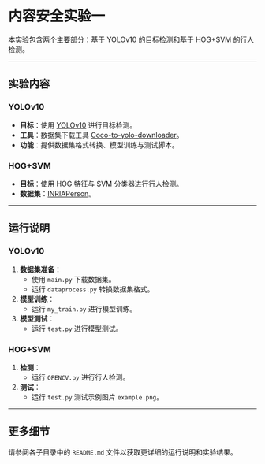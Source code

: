 # 内容安全实验一

本实验包含两个主要部分：基于 YOLOv10 的目标检测和基于 HOG+SVM 的行人检测。

---

## 实验内容

### YOLOv10
- **目标**：使用 [YOLOv10](https://github.com/THU-MIG/yolov10) 进行目标检测。
- **工具**：数据集下载工具 [Coco-to-yolo-downloader](https://github.com/maldivien/Coco-to-yolo-downloader)。
- **功能**：提供数据集格式转换、模型训练与测试脚本。

### HOG+SVM
- **目标**：使用 HOG 特征与 SVM 分类器进行行人检测。
- **数据集**：[INRIAPerson](https://drive.google.com/file/d/1wTxod2BhY_HUkEdDYRVSuw-nDuqrgCu7/view)。

---

## 运行说明

### YOLOv10
1. **数据集准备**：
   - 使用 `main.py` 下载数据集。
   - 运行 `dataprocess.py` 转换数据集格式。
2. **模型训练**：
   - 运行 `my_train.py` 进行模型训练。
3. **模型测试**：
   - 运行 `test.py` 进行模型测试。

### HOG+SVM
1. **检测**：
   - 运行 `OPENCV.py` 进行行人检测。
2. **测试**：
   - 运行 `test.py` 测试示例图片 `example.png`。

---

## 更多细节

请参阅各子目录中的 `README.md` 文件以获取更详细的运行说明和实验结果。